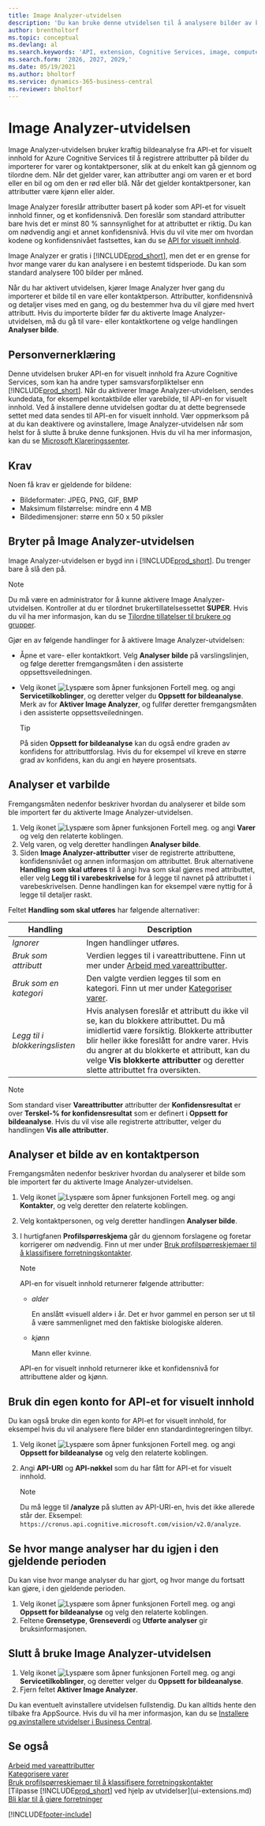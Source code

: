 ```yaml
---
title: Image Analyzer-utvidelsen
description: 'Du kan bruke denne utvidelsen til å analysere bilder av kontaktpersoner og varer for å finne attributter, slik at du kan raskt tilordne dem i Business Central.'
author: brentholtorf
ms.topic: conceptual
ms.devlang: al
ms.search.keywords: 'API, extension, Cognitive Services, image, computer vision, attribute, tag, recognition'
ms.search.form: '2026, 2027, 2029,'
ms.date: 05/19/2021
ms.author: bholtorf
ms.service: dynamics-365-business-central
ms.reviewer: bholtorf
---
```


# Image Analyzer-utvidelsen

Image Analyzer-utvidelsen bruker kraftig bildeanalyse fra API-et for visuelt innhold for Azure Cognitive Services til å registrere attributter på bilder du importerer for varer og kontaktpersoner, slik at du enkelt kan gå gjennom og tilordne dem. Når det gjelder varer, kan attributter angi om varen er et bord eller en bil og om den er rød eller blå. Når det gjelder kontaktpersoner, kan attributter være kjønn eller alder.

Image Analyzer foreslår attributter basert på koder som API-et for visuelt innhold finner, og et konfidensnivå. Den foreslår som standard attributter bare hvis det er minst 80 % sannsynlighet for at attributtet er riktig. Du kan om nødvendig angi et annet konfidensnivå. Hvis du vil vite mer om hvordan kodene og konfidensnivået fastsettes, kan du se [API for visuelt innhold](https://go.microsoft.com/fwlink/?linkid=851476).  

Image Analyzer er gratis i [!INCLUDE[prod_short](includes/prod_short.md)], men det er en grense for hvor mange varer du kan analysere i en bestemt tidsperiode. Du kan som standard analysere 100 bilder per måned.

Når du har aktivert utvidelsen, kjører Image Analyzer hver gang du importerer et bilde til en vare eller kontaktperson. Attributter, konfidensnivå og detaljer vises med en gang, og du bestemmer hva du vil gjøre med hvert attributt. Hvis du importerte bilder før du aktiverte Image Analyzer-utvidelsen, må du gå til vare- eller kontaktkortene og velge handlingen **Analyser bilde**.  

## Personvernerklæring

Denne utvidelsen bruker API-en for visuelt innhold fra Azure Cognitive Services, som kan ha andre typer samsvarsforpliktelser enn [!INCLUDE[prod_short](includes/prod_short.md)]. Når du aktiverer Image Analyzer-utvidelsen, sendes kundedata, for eksempel kontaktbilde eller varebilde, til API-en for visuelt innhold. Ved å installere denne utvidelsen godtar du at dette begrensede settet med data sendes til API-en for visuelt innhold. Vær oppmerksom på at du kan deaktivere og avinstallere, Image Analyzer-utvidelsen når som helst for å slutte å bruke denne funksjonen. Hvis du vil ha mer informasjon, kan du se [Microsoft Klareringssenter](https://go.microsoft.com/fwlink/?linkid=851463).

## Krav

Noen få krav er gjeldende for bildene:

* Bildeformater: JPEG, PNG, GIF, BMP  
* Maksimum filstørrelse: mindre enn 4 MB  
* Bildedimensjoner: større enn 50 x 50 piksler  

## Bryter på Image Analyzer-utvidelsen

Image Analyzer-utvidelsen er bygd inn i [!INCLUDE[prod_short](includes/prod_short.md)]. Du trenger bare å slå den på.

> [!NOTE]  
> Du må være en administrator for å kunne aktivere Image Analyzer-utvidelsen. Kontroller at du er tilordnet brukertillatelsessettet **SUPER**. Hvis du vil ha mer informasjon, kan du se [Tilordne tillatelser til brukere og grupper](ui-define-granular-permissions.md).

Gjør en av følgende handlinger for å aktivere Image Analyzer-utvidelsen:

* Åpne et vare- eller kontaktkort. Velg **Analyser bilde** på varslingslinjen, og følge deretter fremgangsmåten i den assisterte oppsettsveiledningen.  
* Velg ikonet ![Lyspære som åpner funksjonen Fortell meg.](media/ui-search/search_small.png "Fortell hva du vil gjøre") og angi **Servicetilkoblinger**, og deretter velger du **Oppsett for bildeanalyse**. Merk av for **Aktiver Image Analyzer**, og fullfør deretter fremgangsmåten i den assisterte oppsettsveiledningen.  

    > [!TIP]  
    > På siden **Oppsett for bildeanalyse** kan du også endre graden av konfidens for attributtforslag. Hvis du for eksempel vil kreve en større grad av konfidens, kan du angi en høyere prosentsats.

## Analyser et varbilde

Fremgangsmåten nedenfor beskriver hvordan du analyserer et bilde som ble importert før du aktiverte Image Analyzer-utvidelsen.  

1. Velg ikonet ![Lyspære som åpner funksjonen Fortell meg.](media/ui-search/search_small.png "Fortell hva du vil gjøre") og angi **Varer** og velg den relaterte koblingen.  
2. Velg varen, og velg deretter handlingen **Analyser bilde**.  
3. Siden **Image Analyzer-attributter** viser de registrerte attributtene, konfidensnivået og annen informasjon om attributtet. Bruk alternativene **Handling som skal utføres** til å angi hva som skal gjøres med attributtet, eller velg **Legg til i varebeskrivelse** for å legge til navnet på attributtet i varebeskrivelsen. Denne handlingen kan for eksempel være nyttig for å legge til detaljer raskt.

Feltet **Handling som skal utføres** har følgende alternativer:

| Handling | Description |
| ------ | ----------- |
| *Ignorer* | Ingen handlinger utføres. |
| *Bruk som attributt* | Verdien legges til i vareattributtene. Finn ut mer under [Arbeid med vareattributter](inventory-how-work-item-attributes.md). |
| *Bruk som en kategori* | Den valgte verdien legges til som en kategori. Finn ut mer under [Kategoriser varer](inventory-how-categorize-items.md). |
| *Legg til i blokkeringslisten* | Hvis analysen foreslår et attributt du ikke vil se, kan du blokkere attributtet. Du må imidlertid være forsiktig. Blokkerte attributter blir heller ikke foreslått for andre varer. Hvis du angrer at du blokkerte et attributt, kan du velge **Vis blokkerte attributter** og deretter slette attributtet fra oversikten. |

> [!NOTE]  
> Som standard viser **Vareattributter** attributter der **Konfidensresultat** er over **Terskel-% for konfidensresultat** som er definert i **Oppsett for bildeanalyse**. Hvis du vil vise alle registrerte attributter, velger du handlingen **Vis alle attributter**.

## Analyser et bilde av en kontaktperson

Fremgangsmåten nedenfor beskriver hvordan du analyserer et bilde som ble importert før du aktiverte Image Analyzer-utvidelsen.  

1. Velg ikonet ![Lyspære som åpner funksjonen Fortell meg.](media/ui-search/search_small.png "Fortell hva du vil gjøre") og angi **Kontakter**, og velg deretter den relaterte koblingen.  
2. Velg kontaktpersonen, og velg deretter handlingen **Analyser bilde**.  
3. I hurtigfanen **Profilspørreskjema** går du gjennom forslagene og foretar korrigerer om nødvendig. Finn ut mer under [Bruk profilspørreskjemaer til å klassifisere forretningskontakter](marketing-create-contact-profile-questionnaire.md).  

    > [!NOTE]  
    >
    > API-en for visuelt innhold returnerer følgende attributter:
    >
    > * *alder*
    >
    >     En anslått «visuell alder» i år. Det er hvor gammel en person ser ut til å være sammenlignet med den faktiske biologiske alderen.
    > * *kjønn*
    >
    >    Mann eller kvinne.
    >
    > API-en for visuelt innhold returnerer ikke et konfidensnivå for attributtene alder og kjønn.
  
## Bruk din egen konto for API-et for visuelt innhold

Du kan også bruke din egen konto for API-et for visuelt innhold, for eksempel hvis du vil analysere flere bilder enn standardintegreringen tilbyr.

1. Velg ikonet ![Lyspære som åpner funksjonen Fortell meg.](media/ui-search/search_small.png "Fortell hva du vil gjøre") og angi **Oppsett for bildeanalyse** og velg den relaterte koblingen.
2. Angi **API-URI** og **API-nøkkel** som du har fått for API-et for visuelt innhold.  

    > [!NOTE]  
    > Du må legge til **/analyze** på slutten av API-URI-en, hvis det ikke allerede står der. Eksempel: ```https://cronus.api.cognitive.microsoft.com/vision/v2.0/analyze```.

## Se hvor mange analyser har du igjen i den gjeldende perioden

Du kan vise hvor mange analyser du har gjort, og hvor mange du fortsatt kan gjøre, i den gjeldende perioden.  

1. Velg ikonet ![Lyspære som åpner funksjonen Fortell meg.](media/ui-search/search_small.png "Fortell hva du vil gjøre") og angi **Oppsett for bildeanalyse** og velg den relaterte koblingen.
2. Feltene **Grensetype**, **Grenseverdi** og **Utførte analyser** gir bruksinformasjonen.  

## Slutt å bruke Image Analyzer-utvidelsen

1. Velg ikonet ![Lyspære som åpner funksjonen Fortell meg.](media/ui-search/search_small.png "Fortell hva du vil gjøre") og angi **Servicetilkoblinger**, og deretter velger du **Oppsett for bildeanalyse**.  
2. Fjern feltet **Aktiver Image Analyzer**.  

Du kan eventuelt avinstallere utvidelsen fullstendig. Du kan alltids hente den tilbake fra AppSource. Hvis du vil ha mer informasjon, kan du se [Installere og avinstallere utvidelser i Business Central](ui-extensions-install-uninstall.md#uninstall-an-app).  

## Se også

[Arbeid med vareattributter](inventory-how-work-item-attributes.md)  
[Kategorisere varer](inventory-how-categorize-items.md)  
[Bruk profilspørreskjemaer til å klassifisere forretningskontakter](marketing-create-contact-profile-questionnaire.md)  
[Tilpasse [!INCLUDE[prod_short](includes/prod_short.md)] ved hjelp av utvidelser](ui-extensions.md)  
[Bli klar til å gjøre forretninger](ui-get-ready-business.md)  

[!INCLUDE[footer-include](includes/footer-banner.md)]
